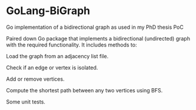# GoLang-BiGraph
Go implementation of a bidirectional graph as used in my PhD thesis PoC

Paired down Go package that implements a bidirectional (undirected) graph with the required functionality. It includes methods to:

Load the graph from an adjacency list file.

Check if an edge or vertex is isolated.

Add or remove vertices.

Compute the shortest path between any two vertices using BFS.

Some unit tests.
